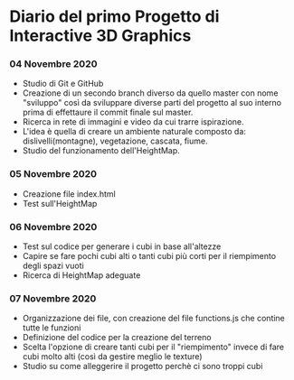 # Diario del primo Progetto di Interactive 3D Graphics

### 04 Novembre 2020

- Studio di Git e GitHub
- Creazione di un secondo branch diverso da quello master con nome "sviluppo" così da sviluppare diverse parti del progetto al suo interno prima di effettaure il commit finale sul master.
- Ricerca in rete di immagini e video da cui trarre ispirazione. 
- L'idea è quella di creare un ambiente naturale composto da: dislivelli(montagne), vegetazione, cascata, fiume. 
- Studio del funzionamento dell'HeightMap.

### 05 Novembre 2020 

- Creazione file index.html
- Test sull'HeightMap

### 06 Novembre 2020 

- Test sul codice per generare i cubi in base all'altezze
- Capire se fare pochi cubi alti o tanti cubi più corti per il riempimento degli spazi vuoti
- Ricerca di HeightMap adeguate

### 07 Novembre 2020 

- Organizzazione dei file, con creazione del file functions.js che contine tutte le funzioni
- Definizione del codice per la creazione del terreno
- Scelta l'opzione di creare tanti cubi per il "riempimento" invece di fare cubi molto alti (così da gestire meglio le texture)
- Studio su come alleggerire il progetto perchè ci sono troppi cubi
